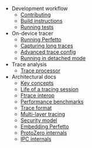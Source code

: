 * Development workflow
  * [Contributing](contributing.md)
  * [Build instructions](build-instructions.md)
  * [Running tests](testing.md)
* On-device tracer
  * [Running Perfetto](running.md)
  * [Capturing long traces](long-traces.md)
  * [Advanced trace config](trace-config.md)
  * [Running in detached mode](detached-mode.md)
* Trace analysis
  * [Trace processor](trace-processor.md)
* Architectural docs
  * [Key concepts](architecture.md)
  * [Life of a tracing session](life-of-a-tracing-session.md)
  * [Ftrace interop](ftrace.md)
  * [Performance benchmarks](benchmarks.md)
  * [Trace format](trace-format.md)
  * [Multi-layer tracing](multi-layer-tracing.md)
  * [Security model](security-model.md)
  * [Embedding Perfetto](embedder-guide.md)
  * [ProtoZero internals](protozero.md)
  * [IPC internals](ipc.md)